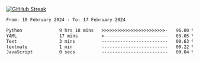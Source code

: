 [![GitHub Streak](https://streak-stats.demolab.com?user=renren-017&theme=sea&hide_border=true&background=DD272700)](https://git.io/streak-stats)

<!--START_SECTION:waka-->

```txt
From: 10 February 2024 - To: 17 February 2024

Python              9 hrs 18 mins   >>>>>>>>>>>>>>>>>>>>>>>>-   96.00 %
YAML                17 mins         >------------------------   03.05 %
Text                3 mins          -------------------------   00.63 %
textmate            1 min           -------------------------   00.22 %
JavaScript          0 secs          -------------------------   00.04 %
```

<!--END_SECTION:waka-->
